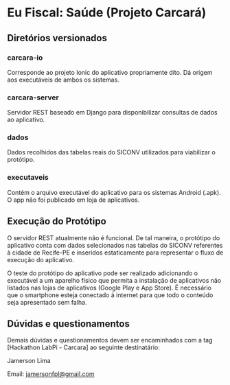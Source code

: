 # Eu Fiscal: Saúde (Projeto Carcará)

## Diretórios versionados

### carcara-io
Corresponde ao projeto Ionic do aplicativo propriamente dito. Dá origem aos executáveis de ambos os sistemas.

### carcara-server
Servidor REST baseado em Django para disponibilizar consultas de dados ao aplicativo.

### dados
Dados recolhidos das tabelas reais do SICONV utilizados para viabilizar o protótipo.

### executaveis
Contém o arquivo executável do aplicativo para os sistemas Android (.apk). O app não foi publicado em loja de aplicativos. 

## Execução do Protótipo
O servidor REST atualmente não é funcional. De tal maneira, o protótipo do aplicativo conta com dados selecionados nas tabelas do SICONV referentes à cidade de Recife-PE e inseridos estaticamente para representar o fluxo de execução do aplicativo.

O teste do protótipo do aplicativo pode ser realizado adicionando o executável a um aparelho físico que permita a instalação de aplicativos não listados nas lojas de aplicativos (Google Play e App Store). É necessário que o smartphone esteja conectado à internet para que todo o conteúdo seja apresentado sem falha.

## Dúvidas e questionamentos
Demais dúvidas e questionamentos devem ser encaminhados com a tag [Hackathon LabPi - Carcara] ao seguinte destinatário:

Jamerson Lima

Email: jamersonfpl@gmail.com

